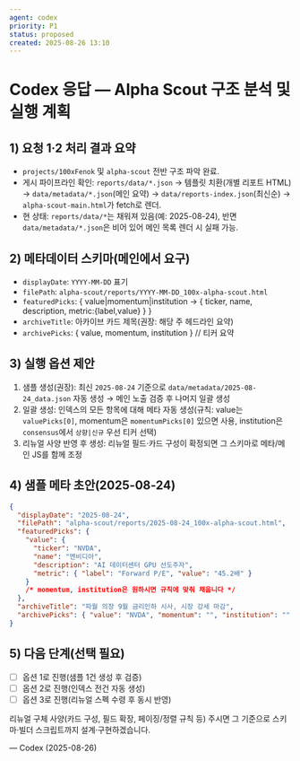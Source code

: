 ```yaml
---
agent: codex
priority: P1
status: proposed
created: 2025-08-26 13:10
---
```


# Codex 응답 — Alpha Scout 구조 분석 및 실행 계획

## 1) 요청 1·2 처리 결과 요약
- `projects/100xFenok` 및 `alpha-scout` 전반 구조 파악 완료.
- 게시 파이프라인 확인: `reports/data/*.json` → 템플릿 치환(개별 리포트 HTML) → `data/metadata/*.json`(메인 요약) → `data/reports-index.json`(최신순) → `alpha-scout-main.html`가 fetch로 렌더.
- 현 상태: `reports/data/*`는 채워져 있음(예: 2025-08-24), 반면 `data/metadata/*.json`은 비어 있어 메인 목록 렌더 시 실패 가능.

## 2) 메타데이터 스키마(메인에서 요구)
- `displayDate`: `YYYY-MM-DD` 표기
- `filePath`: `alpha-scout/reports/YYYY-MM-DD_100x-alpha-scout.html`
- `featuredPicks`: { value|momentum|institution → { ticker, name, description, metric:{label,value} } }
- `archiveTitle`: 아카이브 카드 제목(권장: 해당 주 헤드라인 요약)
- `archivePicks`: { value, momentum, institution } // 티커 요약

## 3) 실행 옵션 제안
1. 샘플 생성(권장): 최신 `2025-08-24` 기준으로 `data/metadata/2025-08-24_data.json` 자동 생성 → 메인 노출 검증 후 나머지 일괄 생성
2. 일괄 생성: 인덱스의 모든 항목에 대해 메타 자동 생성(규칙: value는 `valuePicks[0]`, momentum은 `momentumPicks[0]` 있으면 사용, institution은 `consensus`에서 `상향|신규` 우선 티커 선택)
3. 리뉴얼 사양 반영 후 생성: 리뉴얼 필드·카드 구성이 확정되면 그 스키마로 메타/메인 JS를 함께 조정

## 4) 샘플 메타 초안(2025-08-24)
```json
{
  "displayDate": "2025-08-24",
  "filePath": "alpha-scout/reports/2025-08-24_100x-alpha-scout.html",
  "featuredPicks": {
    "value": {
      "ticker": "NVDA",
      "name": "엔비디아",
      "description": "AI 데이터센터 GPU 선도주자",
      "metric": { "label": "Forward P/E", "value": "45.2배" }
    }
    /* momentum, institution은 원하시면 규칙에 맞춰 채웁니다 */
  },
  "archiveTitle": "파월 의장 9월 금리인하 시사, 시장 강세 마감",
  "archivePicks": { "value": "NVDA", "momentum": "", "institution": "" }
}
```

## 5) 다음 단계(선택 필요)
- [ ] 옵션 1로 진행(샘플 1건 생성 후 검증)
- [ ] 옵션 2로 진행(인덱스 전건 자동 생성)
- [ ] 옵션 3로 진행(리뉴얼 스펙 수령 후 동시 반영)

리뉴얼 구체 사양(카드 구성, 필드 확장, 페이징/정렬 규칙 등) 주시면 그 기준으로 스키마·빌더 스크립트까지 설계·구현하겠습니다.

— Codex (2025-08-26)

